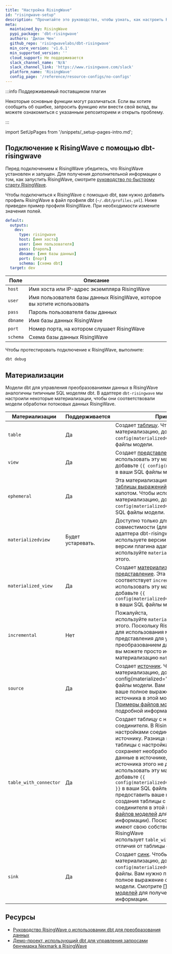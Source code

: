 ```yaml
---
title: "Настройка RisingWave"
id: "risingwave-setup"
description: "Прочитайте это руководство, чтобы узнать, как настроить RisingWave в dbt."
meta:
  maintained_by: RisingWave
  pypi_package: 'dbt-risingwave'
  authors: 'Дилан Чен'
  github_repo: 'risingwavelabs/dbt-risingwave'
  min_core_version: 'v1.6.1'
  min_supported_version: ''
  cloud_support: Не поддерживается
  slack_channel_name: 'N/A'
  slack_channel_link: 'https://www.risingwave.com/slack'
  platform_name: 'RisingWave'
  config_page: '/reference/resource-configs/no-configs'
---
```


:::info Поддерживаемый поставщиком плагин

Некоторые основные функции могут различаться. Если вы хотите сообщить об ошибке, запросить функцию или внести свой вклад, вы можете ознакомиться с указанным репозиторием и открыть проблему.

:::

import SetUpPages from '/snippets/_setup-pages-intro.md';

<SetUpPages meta={frontMatter.meta} />

## Подключение к RisingWave с помощью dbt-risingwave

Перед подключением к RisingWave убедитесь, что RisingWave установлен и запущен. Для получения дополнительной информации о том, как запустить RisingWave, смотрите [руководство по быстрому старту RisingWave](https://docs.risingwave.com/get-started/quickstart).

Чтобы подключиться к RisingWave с помощью dbt, вам нужно добавить профиль RisingWave в файл профиля dbt (`~/.dbt/profiles.yml`). Ниже приведен пример профиля RisingWave. При необходимости измените значения полей.

<File name='~/.dbt/profiles.yml'>

```yaml
default:
  outputs:
    dev:
      type: risingwave
      host: [имя хоста] 
      user: [имя пользователя]
      pass: [пароль]
      dbname: [имя базы данных]
      port: [порт]
      schema: [схема dbt]
  target: dev
```

</File>

|Поле|Описание|
|---|---|
|`host`| Имя хоста или IP-адрес экземпляра RisingWave|
|`user`|Имя пользователя базы данных RisingWave, которое вы хотите использовать|
|`pass`| Пароль пользователя базы данных|
|`dbname` | Имя базы данных RisingWave|
|`port` | Номер порта, на котором слушает RisingWave|
|`schema`| Схема базы данных RisingWave|

Чтобы протестировать подключение к RisingWave, выполните:

```bash
dbt debug
```

## Материализации

Модели dbt для управления преобразованиями данных в RisingWave аналогичны типичным SQL моделям dbt. В адаптере `dbt-risingwave` мы настроили некоторые материализации, чтобы они соответствовали модели обработки потоковых данных RisingWave.

|Материализации| Поддерживается|Примечания|
|----|----|----|
|`table` |Да |Создает [таблицу](https://docs.risingwave.com/sql/commands/sql-create-table). Чтобы использовать эту материализацию, добавьте `{{ config(materialized='table') }}` в ваши SQL файлы модели. |
|`view`|Да | Создает [представление](https://docs.risingwave.com/sql/commands/sql-create-view). Чтобы использовать эту материализацию, добавьте `{{ config(materialized='view') }}` в ваши SQL файлы модели. |
|`ephemeral`|Да| Эта материализация использует [общие таблицы выражений](https://docs.risingwave.com/sql/query-syntax/with-clause) в RisingWave под капотом. Чтобы использовать эту материализацию, добавьте `{{ config(materialized='ephemeral') }}` в ваши SQL файлы модели.|
|`materializedview`| Будет устаревать. |Доступно только для обратной совместимости (для v1.5.1 плагина адаптера dbt-risingwave). Если вы используете версии v1.6.0 и более поздние версии плагина адаптера dbt-risingwave, используйте `materialized_view` вместо этого.|
|`materialized_view`| Да| Создает [материализованное представление](https://docs.risingwave.com/sql/commands/sql-create-mv). Эта материализация соответствует `incremental` в dbt. Чтобы использовать эту материализацию, добавьте `{{ config(materialized='materialized_view') }}` в ваши SQL файлы модели.|
| `incremental`|Нет|Пожалуйста, используйте `materialized_view` вместо этого. Поскольку RisingWave предназначен для использования материализованного представления для управления преобразованием данных инкрементально, вы можете просто использовать материализацию `materialized_view`.|
|`source`| Да| Создает [источник](https://docs.risingwave.com/sql/commands/sql-create-source). Чтобы использовать эту материализацию, добавьте \{\{ config(materialized='source') \}\} в ваши SQL файлы модели. Вам нужно предоставить ваше полное выражение создания источника в этой модели. Смотрите [Примеры файлов моделей](https://docs.risingwave.com/integrations/other/dbt#example-model-files) для получения подробной информации.|
|`table_with_connector`| Да| Создает таблицу с настройками соединителя. В RisingWave таблица с настройками соединителя аналогична источнику. Разница в том, что объект таблицы с настройками соединителя сохраняет необработанные потоковые данные в источнике, в то время как объект источника этого не делает. Чтобы использовать эту материализацию, добавьте `{{ config(materialized='table_with_connector') }}` в ваши SQL файлы модели. Вам нужно предоставить ваше полное выражение создания таблицы с настройками соединителя в этой модели (см. [Примеры файлов моделей](https://docs.risingwave.com/integrations/other/dbt#example-model-files) для получения подробной информации). Поскольку таблицы dbt имеют свою собственную семантику, RisingWave использует `table_with_connector` для отличия от таблицы dbt.|
|`sink`| Да| Создает [синк](https://docs.risingwave.com/sql/commands/sql-create-sink). Чтобы использовать эту материализацию, добавьте `{{ config(materialized='sink') }}` в ваши SQL файлы. Вам нужно предоставить ваше полное выражение создания синка в этой модели. Смотрите [Примеры файлов моделей](https://docs.risingwave.com/integrations/other/dbt#example-model-files) для получения подробной информации.|

## Ресурсы

- [Руководство RisingWave о использовании dbt для преобразования данных](https://docs.risingwave.com/integrations/other/dbt)
- [Демо-проект, использующий dbt для управления запросами бенчмарка Nexmark в RisingWave](https://github.com/risingwavelabs/dbt_rw_nexmark)